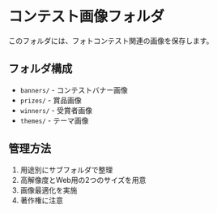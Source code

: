 # コンテスト画像フォルダ

このフォルダには、フォトコンテスト関連の画像を保存します。

## フォルダ構成

- `banners/` - コンテストバナー画像
- `prizes/` - 賞品画像
- `winners/` - 受賞者画像
- `themes/` - テーマ画像

## 管理方法

1. 用途別にサブフォルダで整理
2. 高解像度とWeb用の2つのサイズを用意
3. 画像最適化を実施
4. 著作権に注意
